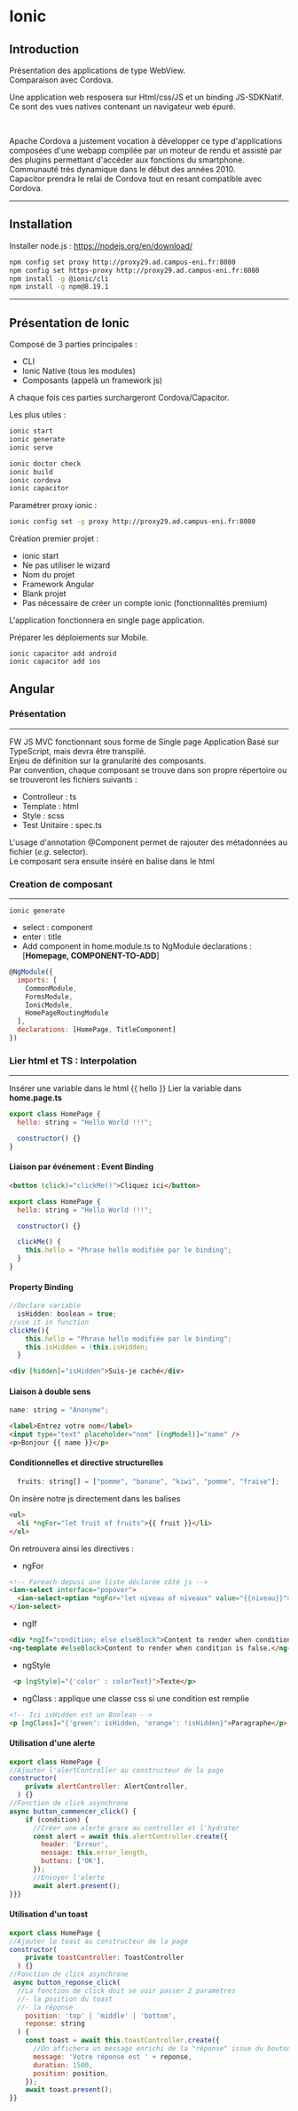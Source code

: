 # Ionic

## Introduction

Présentation des applications de type WebView.  
Comparaison avec Cordova.

Une application web resposera sur Html/css/JS et un binding JS-SDKNatif. Ce sont des vues natives contenant un navigateur web épuré.

<br>

Apache Cordova a justement vocation à développer ce type d'applications composées d'une webapp compilée par un moteur de rendu et assisté par des plugins permettant d'accéder aux fonctions du smartphone. Communauté très dynamique dans le début des années 2010.  
Capacitor prendra le relai de Cordova tout en resant compatible avec Cordova.

---

## Installation

Installer node.js : https://nodejs.org/en/download/

```bash
npm config set proxy http://proxy29.ad.campus-eni.fr:8080
npm config set https-proxy http://proxy29.ad.campus-eni.fr:8080
npm install -g @ionic/cli
npm install -g npm@8.19.1
```

---

## Présentation de Ionic

Composé de 3 parties principales :

- CLI
- Ionic Native (tous les modules)
- Composants (appelà un framework js)

A chaque fois ces parties surchargeront Cordova/Capacitor.

Les plus utiles :

```bash
ionic start
ionic generate
ionic serve
```

```bash
ionic doctor check
ionic build
ionic cordova
ionic capacitor
```

Paramétrer proxy ionic :

```bash
ionic config set -g proxy http://proxy29.ad.campus-eni.fr:8080
```

Création premier projet :

- ionic start
- Ne pas utiliser le wizard
- Nom du projet
- Framework Angular
- Blank projet
- Pas nécessaire de créer un compte ionic (fonctionnalités premium)

L'application fonctionnera en single page application.

Préparer les déploiements sur Mobile.

```
ionic capacitor add android
ionic capacitor add ios
```

## Angular

### Présentation

---

FW JS MVC fonctionnant sous forme de Single page Application
Basé sur TypeScript, mais devra être transpilé.  
Enjeu de définition sur la granularité des composants.  
Par convention, chaque composant se trouve dans son propre répertoire ou se trouveront les fichiers suivants :

- Controlleur : ts
- Template : html
- Style : scss
- Test Unitaire : spec.ts

L'usage d'annotation @Component permet de rajouter des métadonnées au fichier (_e.g._ selector).  
Le composant sera ensuite inséré en balise dans le html

### Creation de composant

---

```
ionic generate
```

- select : component
- enter : title
- Add component in home.module.ts to NgModule declarations : [**Homepage, COMPONENT-TO-ADD**]

```javascript
@NgModule({
  imports: [
    CommonModule,
    FormsModule,
    IonicModule,
    HomePageRoutingModule
  ],
  declarations: [HomePage, TitleComponent]
})
```

### Lier html et TS : Interpolation

---

Insérer une variable dans le html {{ hello }}
Lier la variable dans **home.page.ts**

```javascript
export class HomePage {
  hello: string = "Hello World !!!";

  constructor() {}
}
```

#### Liaison par événement : Event Binding

```html
<button (click)="clickMe()">Cliquez ici</button>
```

```javascript
export class HomePage {
  hello: string = "Hello World !!!";

  constructor() {}

  clickMe() {
    this.hello = "Phrase hello modifiée par le binding";
  }
}
```

#### Property Binding

```javascript
//Declare variable
  isHidden: boolean = true;
//use it in function
clickMe(){
    this.hello = "Phrase hello modifiée par le binding";
    this.isHidden = !this.isHidden;
  }
```

```html
<div [hidden]="isHidden">Suis-je caché</div>
```

#### Liaison à double sens

```javascript
name: string = "Anonyme";
```

```html
<label>Entrez votre nom</label>
<input type="text" placeholder="nom" [(ngModel)]="name" />
<p>Bonjour {{ name }}</p>
```

#### Conditionnelles et directive structurelles

```javascript
  fruits: string[] = ["pomme", "banane", "kiwi", "pomme", "fraise"];
```

On insère notre js directement dans les balises

```html
<ul>
  <li *ngFor="let fruit of fruits">{{ fruit }}</li>
</ul>
```

On retrouvera ainsi les directives :

- ngFor
```html
<!-- Foreach depusi une liste déclarée côté js -->
<ion-select interface="popover">
  <ion-select-option *ngFor="let niveau of niveaux" value="{{niveau}}">{{niveau}}</ion-select-option>
</ion-select>
```
- ngIf
```html
<div *ngIf="condition; else elseBlock">Content to render when condition is true.</div>
<ng-template #elseBlock>Content to render when condition is false.</ng-template>
```
- ngStyle
```html
 <p [ngStyle]="{'color' : colorText}">Texte</p>
```
- ngClass : applique une classe css si une condition est remplie
```html
<!-- Ici isHidden est un Boolean -->
<p [ngClass]="{'green': isHidden, 'orange': !isHidden}">Paragraphe</p>
```
#### Utilisation d'une alerte

```javascript
export class HomePage {
//Ajouter l'alertController au constructeur de la page
constructor(
    private alertController: AlertController,
  ) {}
//Fonction de click asynchrone
async button_commencer_click() {
    if (condition) {
      //Créer une alerte grace au controller et l'hydrater
      const alert = await this.alertController.create({
        header: 'Erreur',
        message: this.error_length,
        buttons: ['OK'],
      });
      //Envoyer l'alerte
      await alert.present();
}}}
```

#### Utilisation d'un toast

```javascript
export class HomePage {
//Ajouter le toast au constructeur de la page
constructor(
    private toastController: ToastController
  ) {}
//Fonction de click asynchrone
 async button_reponse_click(
  //La fonction de click doit se voir passer 2 paramètres
  //- la position du toast
  //- la réponse
    position: 'top' | 'middle' | 'bottom',
    reponse: string
  ) {
    const toast = await this.toastController.create({
      //On affichera un message enrichi de la "réponse" issue du bouton
      message: 'Votre réponse est ' + reponse,
      duration: 1500,
      position: position,
    });
    await toast.present();
}}
```
